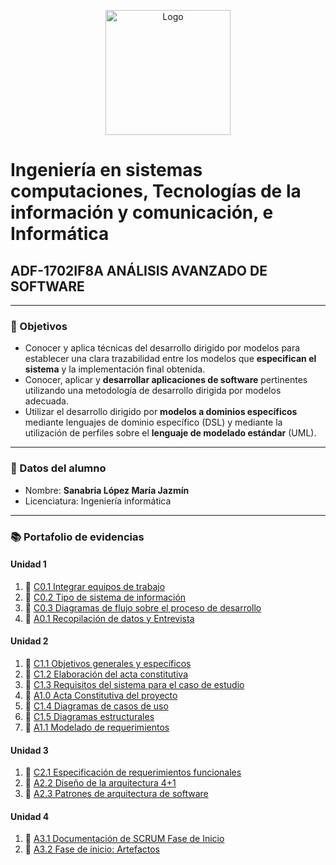 <p align="center">
    <img alt="Logo" src="https://www.tijuana.tecnm.mx/wp-content/themes/tecnm/images/logo_TECT.png" width=200 height=200>
</p>

# Ingeniería en sistemas computaciones, Tecnologías de la información y comunicación, e Informática

## ADF-1702IF8A ANÁLISIS AVANZADO DE SOFTWARE

---

### :pencil: Objetivos

+ Conocer y aplica técnicas del desarrollo dirigido por modelos para establecer una clara trazabilidad entre los modelos que **especifican el sistema** y la implementación final obtenida. 
+ Conocer, aplicar y **desarrollar aplicaciones de software** pertinentes utilizando una metodología de desarrollo dirigida por modelos adecuada. 
+ Utilizar el desarrollo dirigido por **modelos a dominios específicos** mediante lenguajes de dominio específico (DSL) y mediante la utilización de perfiles sobre el **lenguaje de modelado estándar** (UML).
  
---

### :necktie: Datos del alumno

* Nombre: **Sanabria López María Jazmín**
* Licenciatura: Ingeniería informática


---


### :books: Portafolio de evidencias​
#### Unidad 1
1. :book: <a href="blog/C01._IntegrarEquiposDeTrabajo_MariaJazminSanabriaLopez.md" target="black">C0.1 Integrar equipos de trabajo</a>
2. :book: <a href="blog/C0.2_Tipo_de_Sistema_Desarrollar_SanabriaLopezMariaJazmin.md" target="black">C0.2  Tipo de sistema de información</a>
3. :book: <a href="blog/C0.3_DiagramadeFlujo_Proceso_SanabriaLopezMariaJazmin.md" target="black">C0.3 Diagramas de flujo sobre el proceso de desarrollo</a>
4. :book: <a href="blog/A0.1_Recopilacion_Entrevista_SanabriaLopezMariaJazmin.md" target="black">A0.1 Recopilación de datos y Entrevista</a>

#### Unidad 2
1. :book: <a href="blog/C1.1_ObjetivosGenerales_especificos_SanabriaLopezMariaJazmin.md" target="black">C1.1 Objetivos generales y específicos</a>
2. :book: <a href="blog/C1.2_ActaConstitutiva_delProyecto_SanabriaLopezMariaJazmin.md" target="black">C1.2 Elaboración del acta constitutiva</a>
3. :book: <a href="blog/C1.3_Requisitos_del_sistema_SanabriaLopezMariaJazmin.md" target="black">C1.3 Requisitos del sistema para el caso de estudio</a>
4. :book: <a href="blog/A1.0_ActaConstitutiva_delProyecto_SanabriaLopezMariaJazmin.md" target="black">A1.0 Acta Constitutiva del proyecto</a>
5. :book: <a href="blog/C1.4_UML_Casos_de_uso_secuencia_clases_SanabriaLopezMariaJazmin.md" target="black">C1.4 Diagramas de casos de uso</a>
6. :book: <a href="blog/C1.5_UML_Estado_componentes_distribucion_SanabriaLopezMariaJazmin.md" target="black">C1.5 Diagramas estructurales</a>
7. :book: <a href="blog/A1.1_Modelado_Requerimientos_SanabriaLopezMariaJazmin.md" target="black">A1.1 Modelado de requerimientos</a>

#### Unidad 3
1. :book: <a href="blog/C2.1_EspecificacionRequerimientos_Funcionales_SanabriaLopezMariaJazmin.md" target="black">C2.1 Especificación de requerimientos funcionales</a>
2. :book: <a href="blog/A2.2_Dise%C3%B1o_de_la_arquitectura_4%2B1SanabriaLopezMariaJazmin.md" target="black">A2.2 Diseño de la arquitectura 4+1</a>
3. :book: <a href="blog/A2.3_Software_ArchitecturePatterns_SanabriaMaria.md" target="black">A2.3 Patrones de arquitectura de software</a>

#### Unidad 4
1. :book: <a href="blog/A3.1_Documentacion_Scrum_FaseInicio_SanabriaMaria.md" target="black">A3.1 Documentación de SCRUM Fase de Inicio</a>
2. :book: <a href="blog/A3.2-Start-Phase-and-your-artifact_SanabriaMaria.md" target="black">A3.2 Fase de inicio: Artefactos</a>

